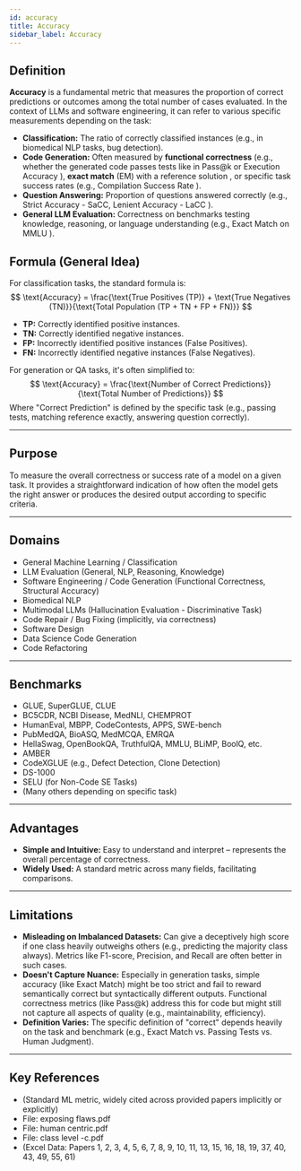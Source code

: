 ```yaml
---
id: accuracy
title: Accuracy
sidebar_label: Accuracy
---
```


## Definition
**Accuracy** is a fundamental metric that measures the proportion of correct predictions or outcomes among the total number of cases evaluated. In the context of LLMs and software engineering, it can refer to various specific measurements depending on the task:
* **Classification:** The ratio of correctly classified instances (e.g., in biomedical NLP tasks, bug detection).
* **Code Generation:** Often measured by **functional correctness** (e.g., whether the generated code passes tests like in Pass@k or Execution Accuracy ), **exact match** (EM) with a reference solution , or specific task success rates (e.g., Compilation Success Rate ).
* **Question Answering:** Proportion of questions answered correctly (e.g., Strict Accuracy - SaCC, Lenient Accuracy - LaCC ).
* **General LLM Evaluation:** Correctness on benchmarks testing knowledge, reasoning, or language understanding (e.g., Exact Match on MMLU ).

## Formula (General Idea)
For classification tasks, the standard formula is:
$$
\text{Accuracy} = \frac{\text{True Positives (TP)} + \text{True Negatives (TN)}}{\text{Total Population (TP + TN + FP + FN)}}
$$
* **TP:** Correctly identified positive instances.
* **TN:** Correctly identified negative instances.
* **FP:** Incorrectly identified positive instances (False Positives).
* **FN:** Incorrectly identified negative instances (False Negatives).

For generation or QA tasks, it's often simplified to:
$$
\text{Accuracy} = \frac{\text{Number of Correct Predictions}}{\text{Total Number of Predictions}}
$$
Where "Correct Prediction" is defined by the specific task (e.g., passing tests, matching reference exactly, answering question correctly).

***

## Purpose
To measure the overall correctness or success rate of a model on a given task. It provides a straightforward indication of how often the model gets the right answer or produces the desired output according to specific criteria.

***

## Domains
* General Machine Learning / Classification
* LLM Evaluation (General, NLP, Reasoning, Knowledge)
* Software Engineering / Code Generation (Functional Correctness, Structural Accuracy)
* Biomedical NLP
* Multimodal LLMs (Hallucination Evaluation - Discriminative Task)
* Code Repair / Bug Fixing (implicitly, via correctness)
* Software Design
* Data Science Code Generation
* Code Refactoring

***

## Benchmarks
* GLUE, SuperGLUE, CLUE
* BC5CDR, NCBI Disease, MedNLI, CHEMPROT
* HumanEval, MBPP, CodeContests, APPS, SWE-bench
* PubMedQA, BioASQ, MedMCQA, EMRQA
* HellaSwag, OpenBookQA, TruthfulQA, MMLU, BLiMP, BoolQ, etc.
* AMBER
* CodeXGLUE (e.g., Defect Detection, Clone Detection)
* DS-1000
* SELU (for Non-Code SE Tasks)
* (Many others depending on specific task)

***

## Advantages
* **Simple and Intuitive:** Easy to understand and interpret – represents the overall percentage of correctness.
* **Widely Used:** A standard metric across many fields, facilitating comparisons.

***

## Limitations
* **Misleading on Imbalanced Datasets:** Can give a deceptively high score if one class heavily outweighs others (e.g., predicting the majority class always). Metrics like F1-score, Precision, and Recall are often better in such cases.
* **Doesn't Capture Nuance:** Especially in generation tasks, simple accuracy (like Exact Match) might be too strict and fail to reward semantically correct but syntactically different outputs. Functional correctness metrics (like Pass@k) address this for code but might still not capture all aspects of quality (e.g., maintainability, efficiency).
* **Definition Varies:** The specific definition of "correct" depends heavily on the task and benchmark (e.g., Exact Match vs. Passing Tests vs. Human Judgment).

***

## Key References
* (Standard ML metric, widely cited across provided papers implicitly or explicitly)
* File: exposing flaws.pdf
* File: human centric.pdf
* File: class level -c.pdf
* (Excel Data: Papers 1, 2, 3, 4, 5, 6, 7, 8, 9, 10, 11, 13, 15, 16, 18, 19, 37, 40, 43, 49, 55, 61)